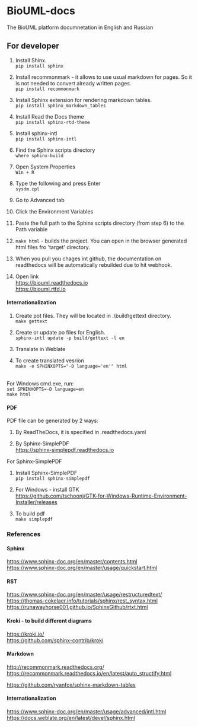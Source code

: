 # BioUML-docs
The BioUML platform documnetation in Еnglish and Russian

## For developer

1. Install Shinx.
<br/>```pip install sphinx```

2. Install recommonmark - it allows to use usual markdown for pages.
So it is not needed to convert already written pages.
<br/>```pip install recommonmark```

3. Install  Sphinx extension for rendering markdown tables.
<br/>```pip install sphinx_markdown_tables```

4. Install Read the Docs theme
<br/>```pip install sphinx-rtd-theme```

5. Install sphinx-intl
<br/>```pip install sphinx-intl```

6. Find the Sphinx scripts directory
<br/>```where sphinx-build```

7. Open System Properties
<br/>```Win + R```

8. Type the following and press Enter
<br/>```sysdm.cpl```

9. Go to Advanced tab

10. Click the Environment Variables

11. Paste the full path to the Sphinx scripts directory (from step 6) to the Path variable

12. ```make html``` - builds the project.
You can open in the browser generated html files fro 'target' directory.

13. When you pull you chages int github, the documentation on readthedocs will be automatically rebuilded due to hit webhook.

14. Open link
<br/>https://biouml.readthedocs.io
<br/>https://biouml.rtfd.io


#### Internationalization

1. Create pot files. They will be located in .\build\gettext directory.
<br/>```make gettext```

2. Create or update po files for English.
<br/>```sphinx-intl update -p build/gettext -l en```

3. Translate in Weblate

4. To create translated vesrion
<br/>```make -e SPHINXOPTS="-D language='en'" html```

<br/> For Windows cmd.exe, run:
<br/>```set SPHINXOPTS=-D language=en```
<br/>```make html```

#### PDF
PDF file can be generated by 2 ways:

1. By ReadTheDocs, it is specified in .readthedocs.yaml

2. By Sphinx-SimplePDF
<br/>https://sphinx-simplepdf.readthedocs.io

For Sphinx-SimplePDF

1. Install Sphinx-SimplePDF
<br/>```pip install sphinx-simplepdf```

2. For Windows - install GTK
<br/>https://github.com/tschoonj/GTK-for-Windows-Runtime-Environment-Installer/releases

3. To build pdf
<br/>```make simplepdf```


### References 

#### Sphinx
https://www.sphinx-doc.org/en/master/contents.html
<br/>https://www.sphinx-doc.org/en/master/usage/quickstart.html

#### RST
https://www.sphinx-doc.org/en/master/usage/restructuredtext/
<br/>https://thomas-cokelaer.info/tutorials/sphinx/rest_syntax.html
<br/>https://runawayhorse001.github.io/SphinxGithub/rtxt.html

#### Kroki - to build different diagrams
https://kroki.io/
<br/>https://github.com/sphinx-contrib/kroki

#### Markdown 
http://recommonmark.readthedocs.org/
<br/>https://recommonmark.readthedocs.io/en/latest/auto_structify.html

https://github.com/ryanfox/sphinx-markdown-tables

#### Internationalization
https://www.sphinx-doc.org/en/master/usage/advanced/intl.html
<br/>https://docs.weblate.org/en/latest/devel/sphinx.html
